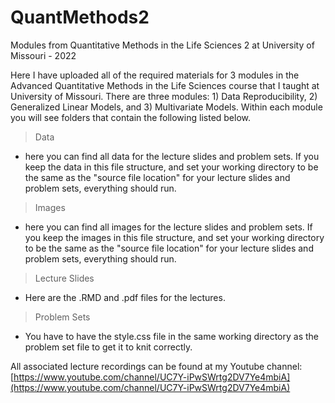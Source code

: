 # QuantMethods2
Modules from Quantitative Methods in the Life Sciences 2 at University of Missouri - 2022

Here I have uploaded all of the required materials for 3 modules in the Advanced Quantitative Methods in the Life Sciences course that I taught at University of Missouri.  There are three modules:  1) Data Reproducibility, 2) Generalized Linear Models, and 3) Multivariate Models.  Within each module you will see folders that contain the following listed below.


> Data

- here you can find all data for the lecture slides and problem sets.  If you keep the data in this file structure, and set your working directory to be the same as the "source file location" for your lecture slides and problem sets, everything should run.


> Images 

- here you can find all images for the lecture slides and problem sets.  If you keep the images in this file structure, and set your working directory to be the same as the "source file location" for your lecture slides and problem sets, everything should run.


> Lecture Slides

- Here are the .RMD and .pdf files for the lectures.


> Problem Sets

- You have to have the style.css file in the same working directory as the problem set file to get it to knit correctly.




All associated lecture recordings can be found at my Youtube channel: [https://www.youtube.com/channel/UC7Y-iPwSWrtg2DV7Ye4mbiA](https://www.youtube.com/channel/UC7Y-iPwSWrtg2DV7Ye4mbiA)
